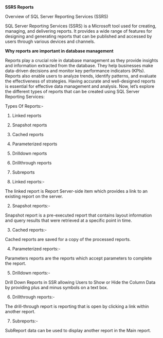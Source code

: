 **SSRS Reports**

Overview of SQL Server Reporting Services (SSRS)

SQL Server Reporting Services (SSRS) is a Microsoft tool used for creating, managing, and delivering reports. It provides a wide range of features for designing and generating reports that can be published and accessed by users through various devices and channels.

**Why reports are important in database management**

Reports play a crucial role in database management as they provide insights and information extracted from the database. They help businesses make data-driven decisions and monitor key performance indicators (KPIs). Reports also enable users to analyze trends, identify patterns, and evaluate the effectiveness of strategies. Having accurate and well-designed reports is essential for effective data management and analysis. Now, let’s explore the different types of reports that can be created using SQL Server Reporting Services:

Types Of Reports:-

1. Linked reports
2. Snapshot reports
3. Cached reports
4. Parameterized reports
5. Drilldown reports
6. Drillthrough reports
7. Subreports

1. Linked reports:-

The linked report is Report Server-side item which provides a link to an existing report on the server.

2. Snapshot reports:-

Snapshot report is a pre-executed report that contains layout information and query results that were retrieved at a specific point in time.

3. Cached reports:-

Cached reports are saved for a copy of the processed reports.

4. Parameterized reports:-

Parameters reports are the reports which accept parameters to complete the report.

5. Drilldown reports:-

Drill Down Reports in SSR allowing Users to Show or Hide the Column Data by providing plus and minus symbols on a text box.

6. Drillthrough reports:-

The drill-through report is reporting that is open by clicking a link within another report.

7. Subreports:-

SubReport data can be used to display another report in the Main report.
